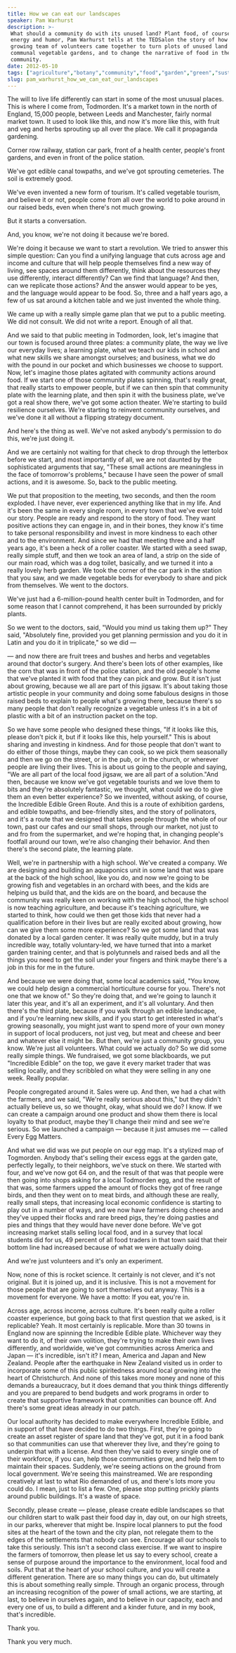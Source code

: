 ```yaml
---
title: How we can eat our landscapes
speaker: Pam Warhurst
description: >-
 What should a community do with its unused land? Plant food, of course. With
 energy and humor, Pam Warhurst tells at the TEDSalon the story of how she and a
 growing team of volunteers came together to turn plots of unused land into
 communal vegetable gardens, and to change the narrative of food in their
 community.
date: 2012-05-10
tags: ["agriculture","botany","community","food","garden","green","sustainability"]
slug: pam_warhurst_how_we_can_eat_our_landscapes
---
```


The will to live life differently can start in some of the most unusual places. This is
where I come from, Todmorden. It's a market town in the north of England, 15,000 people,
between Leeds and Manchester, fairly normal market town. It used to look like this, and
now it's more like this, with fruit and veg and herbs sprouting up all over the place. We
call it propaganda gardening. 

Corner row railway, station car park, front of a health center, people's front gardens,
and even in front of the police station. 

We've got edible canal towpaths, and we've got sprouting cemeteries. The soil is extremely
good. 

We've even invented a new form of tourism. It's called vegetable tourism, and believe it
or not, people come from all over the world to poke around in our raised beds, even when
there's not much growing. 

But it starts a conversation. 

And, you know, we're not doing it because we're bored. 

We're doing it because we want to start a revolution. We tried to answer this simple
question: Can you find a unifying language that cuts across age and income and culture
that will help people themselves find a new way of living, see spaces around them
differently, think about the resources they use differently, interact differently? Can we
find that language? And then, can we replicate those actions? And the answer would appear
to be yes, and the language would appear to be food. So, three and a half years ago, a few
of us sat around a kitchen table and we just invented the whole thing.

We came up with a really simple game plan that we put to a public meeting. We did not
consult. We did not write a report. Enough of all that. 

And we said to that public meeting in Todmorden, look, let's imagine that our town is
focused around three plates: a community plate, the way we live our everyday lives; a
learning plate, what we teach our kids in school and what new skills we share amongst
ourselves; and business, what we do with the pound in our pocket and which businesses we
choose to support. Now, let's imagine those plates agitated with community actions around
food. If we start one of those community plates spinning, that's really great, that really
starts to empower people, but if we can then spin that community plate with the learning
plate, and then spin it with the business plate, we've got a real show there, we've got
some action theater. We're starting to build resilience ourselves. We're starting to
reinvent community ourselves, and we've done it all without a flipping strategy document.

And here's the thing as well. We've not asked anybody's permission to do this, we're just
doing it. 

And we are certainly not waiting for that check to drop through the letterbox before we
start, and most importantly of all, we are not daunted by the sophisticated arguments that
say, "These small actions are meaningless in the face of tomorrow's problems," because I
have seen the power of small actions, and it is awesome. So, back to the public meeting.

We put that proposition to the meeting, two seconds, and then the room exploded. I have
never, ever experienced anything like that in my life. And it's been the same in every
single room, in every town that we've ever told our story. People are ready and respond to
the story of food. They want positive actions they can engage in, and in their bones, they
know it's time to take personal responsibility and invest in more kindness to each other
and to the environment. And since we had that meeting three and a half years ago, it's been
a heck of a roller coaster. We started with a seed swap, really simple stuff, and then we
took an area of land, a strip on the side of our main road, which was a dog toilet,
basically, and we turned it into a really lovely herb garden. We took the corner of the
car park in the station that you saw, and we made vegetable beds for everybody to share
and pick from themselves. We went to the doctors.

We've just had a 6-million-pound health center built in Todmorden, and for some reason
that I cannot comprehend, it has been surrounded by prickly plants. 

So we went to the doctors, said, "Would you mind us taking them up?" They said,
"Absolutely fine, provided you get planning permission and you do it in Latin and you do
it in triplicate," so we did — 

— and now there are fruit trees and bushes and herbs and vegetables around that doctor's
surgery. And there's been lots of other examples, like the corn that was in front of the
police station, and the old people's home that we've planted it with food that they can
pick and grow. But it isn't just about growing, because we all are part of this jigsaw.
It's about taking those artistic people in your community and doing some fabulous designs
in those raised beds to explain to people what's growing there, because there's so many
people that don't really recognize a vegetable unless it's in a bit of plastic with a bit
of an instruction packet on the top. 

So we have some people who designed these things, "If it looks like this, please don't
pick it, but if it looks like this, help yourself." This is about sharing and investing in
kindness. And for those people that don't want to do either of those things, maybe they can
cook, so we pick them seasonally and then we go on the street, or in the pub, or in the
church, or wherever people are living their lives. This is about us going to the people
and saying, "We are all part of the local food jigsaw, we are all part of a solution."And
then, because we know we've got vegetable tourists and we love them to bits and they're
absolutely fantastic, we thought, what could we do to give them an even better experience?
So we invented, without asking, of course, the Incredible Edible Green Route. And this is
a route of exhibition gardens, and edible towpaths, and bee-friendly sites, and the story
of pollinators, and it's a route that we designed that takes people through the whole of
our town, past our cafes and our small shops, through our market, not just to and fro from
the supermarket, and we're hoping that, in changing people's footfall around our town,
we're also changing their behavior. And then there's the second plate, the learning
plate.

Well, we're in partnership with a high school. We've created a company. We are designing
and building an aquaponics unit in some land that was spare at the back of the high
school, like you do, and now we're going to be growing fish and vegetables in an orchard
with bees, and the kids are helping us build that, and the kids are on the board, and
because the community was really keen on working with the high school, the high school is
now teaching agriculture, and because it's teaching agriculture, we started to think, how
could we then get those kids that never had a qualification before in their lives but are
really excited about growing, how can we give them some more experience? So we got some
land that was donated by a local garden center. It was really quite muddy, but in a truly
incredible way, totally voluntary-led, we have turned that into a market garden training
center, and that is polytunnels and raised beds and all the things you need to get the
soil under your fingers and think maybe there's a job in this for me in the
future.

And because we were doing that, some local academics said, "You know, we could help design
a commercial horticulture course for you. There's not one that we know of." So they're
doing that, and we're going to launch it later this year, and it's all an experiment, and
it's all voluntary. And then there's the third plate, because if you walk through an edible
landscape, and if you're learning new skills, and if you start to get interested in what's
growing seasonally, you might just want to spend more of your own money in support of
local producers, not just veg, but meat and cheese and beer and whatever else it might
be. But then, we're just a community group, you know. We're just all volunteers. What could
we actually do? So we did some really simple things. We fundraised, we got some
blackboards, we put "Incredible Edible" on the top, we gave it every market trader that
was selling locally, and they scribbled on what they were selling in any one week. Really
popular.

People congregated around it. Sales were up. And then, we had a chat with the farmers, and
we said, "We're really serious about this," but they didn't actually believe us, so we
thought, okay, what should we do? I know. If we can create a campaign around one product
and show them there is local loyalty to that product, maybe they'll change their mind and
see we're serious. So we launched a campaign — because it just amuses me — called Every Egg
Matters. 

And what we did was we put people on our egg map. It's a stylized map of Togmorden.
Anybody that's selling their excess eggs at the garden gate, perfectly legally, to their
neighbors, we've stuck on there. We started with four, and we've now got 64 on, and the
result of that was that people were then going into shops asking for a local Todmorden
egg, and the result of that was, some farmers upped the amount of flocks they got of free
range birds, and then they went on to meat birds, and although these are really, really
small steps, that increasing local economic confidence is starting to play out in a number
of ways, and we now have farmers doing cheese and they've upped their flocks and rare
breed pigs, they're doing pasties and pies and things that they would have never done
before. We've got increasing market stalls selling local food, and in a survey that local
students did for us, 49 percent of all food traders in that town said that their bottom
line had increased because of what we were actually doing.

And we're just volunteers and it's only an experiment. 

Now, none of this is rocket science. It certainly is not clever, and it's not original.
But it is joined up, and it is inclusive. This is not a movement for those people that are
going to sort themselves out anyway. This is a movement for everyone. We have a motto: If
you eat, you're in. 

Across age, across income, across culture. It's been really quite a roller coaster
experience, but going back to that first question that we asked, is it replicable? Yeah.
It most certainly is replicable. More than 30 towns in England now are spinning the
Incredible Edible plate. Whichever way they want to do it, of their own volition, they're
trying to make their own lives differently, and worldwide, we've got communities across
America and Japan — it's incredible, isn't it? I mean, America and Japan and New Zealand.
People after the earthquake in New Zealand visited us in order to incorporate some of this
public spiritedness around local growing into the heart of Christchurch. And none of this
takes more money and none of this demands a bureaucracy, but it does demand that you think
things differently and you are prepared to bend budgets and work programs in order to
create that supportive framework that communities can bounce off. And there's some great
ideas already in our patch.

Our local authority has decided to make everywhere Incredible Edible, and in support of
that have decided to do two things. First, they're going to create an asset register of
spare land that they've got, put it in a food bank so that communities can use that
wherever they live, and they're going to underpin that with a license. And then they've
said to every single one of their workforce, if you can, help those communities grow, and
help them to maintain their spaces. Suddenly, we're seeing actions on the ground from local
government. We're seeing this mainstreamed. We are responding creatively at last to what
Rio demanded of us, and there's lots more you could do. I mean, just to list a few. One,
please stop putting prickly plants around public buildings. It's a waste of space.

Secondly, please create — please, please create edible landscapes so that our children
start to walk past their food day in, day out, on our high streets, in our parks, wherever
that might be. Inspire local planners to put the food sites at the heart of the town and
the city plan, not relegate them to the edges of the settlements that nobody can see.
Encourage all our schools to take this seriously. This isn't a second class exercise. If
we want to inspire the farmers of tomorrow, then please let us say to every school, create
a sense of purpose around the importance to the environment, local food and soils. Put
that at the heart of your school culture, and you will create a different generation. There
are so many things you can do, but ultimately this is about something really simple.
Through an organic process, through an increasing recognition of the power of small
actions, we are starting, at last, to believe in ourselves again, and to believe in our
capacity, each and every one of us, to build a different and a kinder future, and in my
book, that's incredible.

Thank you. 

Thank you very much. 

<!--
ad_duration=3.33
event="TEDSalon London Spring 2012"
external_start_time=0
has_talk_citation=0
intro_duration=11.82
is_subtitle_required="False"
is_talk_featured="True"
language="en"
language_swap="False"
native_language="en"
number_of_related_talks=6
number_of_speakers=1
number_of_subtitled_videos=31
number_of_tags=7
number_of_talk_download_languages=31
number_of_talk_more_resources=0
number_of_talk_recommendations=0
number_of_talks_take_actions=1
post_ad_duration=0.83
published_timestamp="2012-08-09 15:04:02"
recording_date="2012-05-10"
speaker_description="Cofounder, Incredible Edible"
speaker_is_published=1
speaker_name="Pam Warhurst"
talk_more_resources=[]
talk_name="How we can eat our landscapes"
talks_tags=["agriculture","botany","community","food","garden","green","sustainability"]
url_audio="https://download.ted.com/talks/PamWarhurst_2012S.mp3?apikey=acme-roadrunner"
url_photo_speaker="https://pe.tedcdn.com/images/ted/2a51591017908c84e9c6b283bff66d5e7dc19a27_254x191.jpg"
url_photo_talk="https://pe.tedcdn.com/images/ted/fde8f7d2016e6b40c8d02d218fd2a96feab6db25_1600x1200.jpg"
url_webpage="https://www.ted.com/talks/pam_warhurst_how_we_can_eat_our_landscapes"
video_type_name="TED Stage Talk"
-->